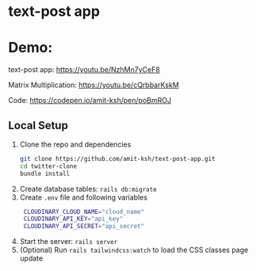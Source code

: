 # text-post app

# Demo:

text-post app: https://youtu.be/NzhMn7yCeF8

Matrix Multiplication: https://youtu.be/cQrbbarKskM

Code: https://codepen.io/amit-ksh/pen/poBmROJ

## Local Setup

1. Clone the repo and dependencies
   ```bash
   git clone https://github.com/amit-ksh/text-post-app.git
   cd twitter-clone
   bundle install
   ```
2. Create database tables: `rails db:migrate`
3. Create `.env` file and following variables
   ```bash
    CLOUDINARY_CLOUD_NAME="cloud_name"
    CLOUDINARY_API_KEY="api_key"
    CLOUDINARY_API_SECRET="api_secret"
   ```
4. Start the server: `rails server`
5. (Optional) Run `rails tailwindcss:watch` to load the CSS classes page update
